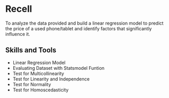 # Recell
To analyze the data provided and build a linear regression model to predict the price of a used phone/tablet and identify factors that significantly influence it.
## Skills and Tools
- Linear Regression Model
- Evaluating Dataset with Statsmodel Funtion
- Test for Multicollinearity
- Test for Linearity and Independence
- Test for Normality
- Test for Homoscedasticity
